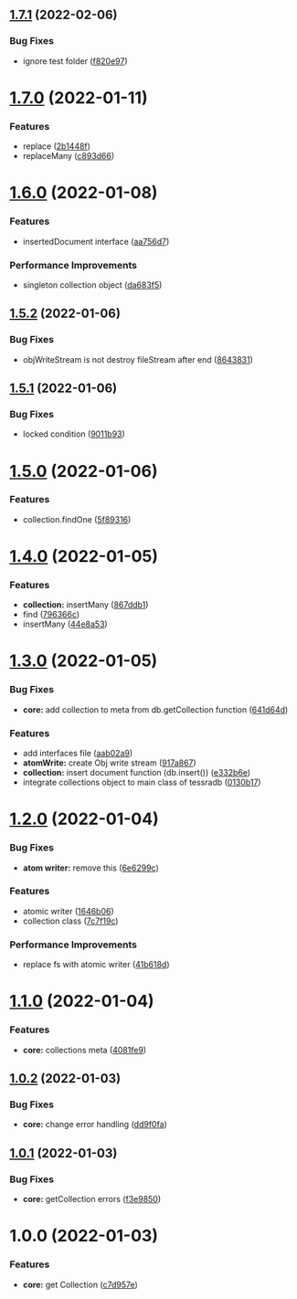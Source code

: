 ## [1.7.1](https://github.com/artegoser/TessraDB/compare/v1.7.0...v1.7.1) (2022-02-06)


### Bug Fixes

* ignore test folder ([f820e97](https://github.com/artegoser/TessraDB/commit/f820e97ea5cb605804bbb8657f6368b9b53f42c7))

# [1.7.0](https://github.com/artegoser/TessraDB/compare/v1.6.0...v1.7.0) (2022-01-11)


### Features

* replace ([2b1448f](https://github.com/artegoser/TessraDB/commit/2b1448f30e0909b103bd74ced8f0116410665610))
* replaceMany ([c893d66](https://github.com/artegoser/TessraDB/commit/c893d669fd09df4944ee7308a957929bf4a1673e))

# [1.6.0](https://github.com/artegoser/TessraDB/compare/v1.5.2...v1.6.0) (2022-01-08)


### Features

* insertedDocument interface ([aa756d7](https://github.com/artegoser/TessraDB/commit/aa756d71e5856b9aa790c8f3ab6831d4e1e6b7fa))


### Performance Improvements

* singleton collection object ([da683f5](https://github.com/artegoser/TessraDB/commit/da683f55a7d2d0b98dfb2ace183d53507d047a37))

## [1.5.2](https://github.com/artegoser/TessraDB/compare/v1.5.1...v1.5.2) (2022-01-06)


### Bug Fixes

* objWriteStream is not destroy fileStream after end ([8643831](https://github.com/artegoser/TessraDB/commit/864383119772f6cb74d0df1d005232b801d77a7c))

## [1.5.1](https://github.com/artegoser/TessraDB/compare/v1.5.0...v1.5.1) (2022-01-06)


### Bug Fixes

* locked condition ([9011b93](https://github.com/artegoser/TessraDB/commit/9011b93c8a762f05f6bf08167b1679c243a9d689))

# [1.5.0](https://github.com/artegoser/TessraDB/compare/v1.4.0...v1.5.0) (2022-01-06)


### Features

* collection.findOne ([5f89316](https://github.com/artegoser/TessraDB/commit/5f8931643ecb479cd945d1a192af5a93438a158e))

# [1.4.0](https://github.com/artegoser/TessraDB/compare/v1.3.0...v1.4.0) (2022-01-05)


### Features

* **collection:** insertMany ([867ddb1](https://github.com/artegoser/TessraDB/commit/867ddb1df752d4d2b5119c196a98d348f4c7faea))
* find ([796366c](https://github.com/artegoser/TessraDB/commit/796366c2a0872d5335b211808daa6f7e757b5a8f))
* insertMany ([44e8a53](https://github.com/artegoser/TessraDB/commit/44e8a53a1ff134c0637924de5dcab27e5d22eed0))

# [1.3.0](https://github.com/artegoser/TessraDB/compare/v1.2.0...v1.3.0) (2022-01-05)


### Bug Fixes

* **core:** add collection to meta from db.getCollection function ([641d64d](https://github.com/artegoser/TessraDB/commit/641d64d95df8890208d879ae248b7bfdf6fcfc53))


### Features

* add interfaces file ([aab02a9](https://github.com/artegoser/TessraDB/commit/aab02a950704c86a672938299dc30cc2270ce97e))
* **atomWrite:** create Obj write stream ([917a867](https://github.com/artegoser/TessraDB/commit/917a8678fb9d678cd94eb24043d38f7f0f477dd2))
* **collection:** insert document function (db.insert()) ([e332b6e](https://github.com/artegoser/TessraDB/commit/e332b6e029287be77561521077b88ad62dfba0d3))
* integrate collections object to main class of tessradb ([0130b17](https://github.com/artegoser/TessraDB/commit/0130b1762dcaab7ef622c6aedeeef8321f201080))

# [1.2.0](https://github.com/artegoser/TessraDB/compare/v1.1.0...v1.2.0) (2022-01-04)


### Bug Fixes

* **atom writer:** remove this ([6e6299c](https://github.com/artegoser/TessraDB/commit/6e6299c48aba9d25690b1c88e268d681ae52a4df))


### Features

* atomic writer ([1646b06](https://github.com/artegoser/TessraDB/commit/1646b06fcde00b2100f1b0a617fd3221631f1228))
* collection class ([7c7f19c](https://github.com/artegoser/TessraDB/commit/7c7f19c2ef1b9dcbdd39bedc2c33ae2e6b8a88e8))


### Performance Improvements

* replace fs with atomic writer ([41b618d](https://github.com/artegoser/TessraDB/commit/41b618d4eadf6c7c97084e4ac156f50cb0f0d2b0))

# [1.1.0](https://github.com/artegoser/TessraDB/compare/v1.0.2...v1.1.0) (2022-01-04)


### Features

* **core:** collections meta ([4081fe9](https://github.com/artegoser/TessraDB/commit/4081fe96dd811dc2ecfd978a7a118024d47d76b7))

## [1.0.2](https://github.com/artegoser/TessraDB/compare/v1.0.1...v1.0.2) (2022-01-03)


### Bug Fixes

* **core:** change error handling ([dd9f0fa](https://github.com/artegoser/TessraDB/commit/dd9f0faef4e74a67480fdad6ef7f1869fd66646c))

## [1.0.1](https://github.com/artegoser/TessraDB/compare/v1.0.0...v1.0.1) (2022-01-03)


### Bug Fixes

* **core:** getCollection errors ([f3e9850](https://github.com/artegoser/TessraDB/commit/f3e98506562a59a5b9f3c9ed88b0027b542f1fc5))

# 1.0.0 (2022-01-03)


### Features

* **core:** get Collection ([c7d957e](https://github.com/artegoser/TessraDB/commit/c7d957e230c1b04ee33e105e97f320495bd40f2f))
